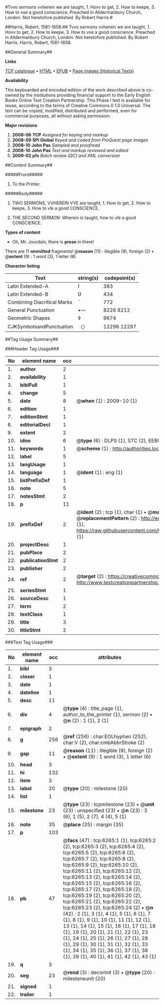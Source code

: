 #Tvvo sermons vvherein we are taught, 1. Hovv to get, 2. How to keepe, 3. How to vse a good conscience. Preached in Alldermanbury Church, London. Not heretofore published. By Robert Harris.#

##Harris, Robert, 1581-1658.##
Tvvo sermons vvherein we are taught, 1. Hovv to get, 2. How to keepe, 3. How to vse a good conscience. Preached in Alldermanbury Church, London. Not heretofore published. By Robert Harris.
Harris, Robert, 1581-1658.

##General Summary##

**Links**

[TCP catalogue](http://www.ota.ox.ac.uk/tcp/)  • 
[HTML](http://tei.it.ox.ac.uk/tcp/Texts-HTML/free/A02/A02722.html)  • 
[EPUB](http://tei.it.ox.ac.uk/tcp/Texts-EPUB/free/A02/A02722.epub) • 
[Page images (Historical Texts)](https://data.historicaltexts.jisc.ac.uk/view?pubId=eebo-99841667e&pageId=eebo-99841667e-6265-1)

**Availability**

This keyboarded and encoded edition of the
	       work described above is co-owned by the institutions
	       providing financial support to the Early English Books
	       Online Text Creation Partnership. This Phase I text is
	       available for reuse, according to the terms of Creative
	       Commons 0 1.0 Universal. The text can be copied,
	       modified, distributed and performed, even for
	       commercial purposes, all without asking permission.

**Major revisions**

1. __2008-06__ __TCP__ *Assigned for keying and markup*
1. __2008-09__ __SPi Global__ *Keyed and coded from ProQuest page images*
1. __2008-10__ __John Pas__ *Sampled and proofread*
1. __2008-10__ __John Pas__ *Text and markup reviewed and edited*
1. __2009-02__ __pfs__ *Batch review (QC) and XML conversion*

##Content Summary##

#####Front#####

1. To the Printer.

#####Body#####

1. TWO SERMONS, VVHEREIN VVE are taught, 1. How to get, 2. How to keepe, 3. How to vſe a good CONSCIENCE.

1. THE SECOND SERMON: Wherein is taught, how to vſe a good CONSCIENCE.

**Types of content**

  * Oh, Mr. Jourdain, there is **prose** in there!

There are 11 **ommitted** fragments! 
 @__reason__ (11) : illegible (9), foreign (2)  •  @__extent__ (9) : 1 word (3), 1 letter (6)

**Character listing**


|Text|string(s)|codepoint(s)|
|---|---|---|
|Latin Extended-A|ſ|383|
|Latin Extended-B|Ʋ|434|
|Combining             Diacritical Marks|̄|772|
|General Punctuation|•—|8226 8212|
|Geometric Shapes|◊|9674|
|CJKSymbolsandPunctuation|〈〉|12296 12297|

##Tag Usage Summary##

###Header Tag Usage###

|No|element name|occ|attributes|
|---|---|---|---|
|1.|__author__|2||
|2.|__availability__|1||
|3.|__biblFull__|1||
|4.|__change__|5||
|5.|__date__|8| @__when__ (1) : 2009-10 (1)|
|6.|__edition__|1||
|7.|__editionStmt__|1||
|8.|__editorialDecl__|1||
|9.|__extent__|2||
|10.|__idno__|6| @__type__ (6) : DLPS (1), STC (2), EEBO-CITATION (1), PROQUEST (1), VID (1)|
|11.|__keywords__|1| @__scheme__ (1) : http://authorities.loc.gov/ (1)|
|12.|__label__|5||
|13.|__langUsage__|1||
|14.|__language__|1| @__ident__ (1) : eng (1)|
|15.|__listPrefixDef__|1||
|16.|__note__|5||
|17.|__notesStmt__|2||
|18.|__p__|11||
|19.|__prefixDef__|2| @__ident__ (2) : tcp (1), char (1)  •  @__matchPattern__ (2) : ([0-9\-]+):([0-9IVX]+) (1), (.+) (1)  •  @__replacementPattern__ (2) : http://eebo.chadwyck.com/downloadtiff?vid=$1&page=$2 (1), https://raw.githubusercontent.com/textcreationpartnership/Texts/master/tcpchars.xml#$1 (1)|
|20.|__projectDesc__|1||
|21.|__pubPlace__|2||
|22.|__publicationStmt__|2||
|23.|__publisher__|2||
|24.|__ref__|2| @__target__ (2) : https://creativecommons.org/publicdomain/zero/1.0/ (1), http://www.textcreationpartnership.org/docs/. (1)|
|25.|__seriesStmt__|1||
|26.|__sourceDesc__|1||
|27.|__term__|2||
|28.|__textClass__|1||
|29.|__title__|3||
|30.|__titleStmt__|2||


###Text Tag Usage###

|No|element name|occ|attributes|
|---|---|---|---|
|1.|__bibl__|3||
|2.|__closer__|1||
|3.|__date__|1||
|4.|__dateline__|1||
|5.|__desc__|11||
|6.|__div__|4| @__type__ (4) : title_page (1), author_to_the_printer (1), sermon (2)  •  @__n__ (2) : 1 (1), 2 (1)|
|7.|__epigraph__|2||
|8.|__g__|256| @__ref__ (256) : char:EOLhyphen (252), char:V (2), char:cmbAbbrStroke (2)|
|9.|__gap__|11| @__reason__ (11) : illegible (9), foreign (2)  •  @__extent__ (9) : 1 word (3), 1 letter (6)|
|10.|__head__|3||
|11.|__hi__|132||
|12.|__item__|3||
|13.|__label__|20| @__type__ (20) : milestone (20)|
|14.|__list__|1||
|15.|__milestone__|23| @__type__ (23) : tcpmilestone (23)  •  @__unit__ (23) : unspecified (23)  •  @__n__ (23) : 3 (6), 1 (5), 2 (7), 4 (4), 5 (1)|
|16.|__note__|35| @__place__ (35) : margin (35)|
|17.|__p__|103||
|18.|__pb__|47| @__facs__ (47) : tcp:6265:1 (1), tcp:6265:2 (2), tcp:6265:3 (2), tcp:6265:4 (2), tcp:6265:5 (2), tcp:6265:6 (2), tcp:6265:7 (2), tcp:6265:8 (2), tcp:6265:9 (2), tcp:6265:10 (2), tcp:6265:11 (2), tcp:6265:12 (2), tcp:6265:13 (2), tcp:6265:14 (2), tcp:6265:15 (2), tcp:6265:16 (2), tcp:6265:17 (2), tcp:6265:18 (2), tcp:6265:19 (2), tcp:6265:20 (2), tcp:6265:21 (2), tcp:6265:22 (2), tcp:6265:23 (2), tcp:6265:24 (2)  •  @__n__ (42) : 2 (1), 3 (1), 4 (1), 5 (1), 6 (1), 7 (1), 8 (1), 9 (1), 10 (1), 11 (1), 12 (1), 13 (1), 14 (1), 15 (1), 16 (1), 17 (1), 18 (1), 19 (1), 20 (1), 21 (1), 22 (1), 23 (1), 24 (1), 25 (1), 26 (1), 27 (1), 28 (1), 29 (1), 30 (1), 31 (1), 32 (1), 33 (1), 34 (1), 35 (1), 36 (1), 37 (1), 38 (1), 39 (1), 40 (1), 41 (1), 42 (1), 43 (1)|
|19.|__q__|3||
|20.|__seg__|23| @__rend__ (3) : decorInit (3)  •  @__type__ (20) : milestoneunit (20)|
|21.|__signed__|1||
|22.|__trailer__|1||
